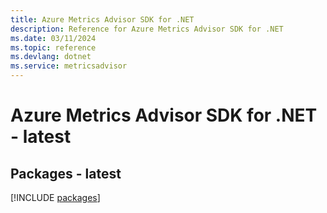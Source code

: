 ```yaml
---
title: Azure Metrics Advisor SDK for .NET
description: Reference for Azure Metrics Advisor SDK for .NET
ms.date: 03/11/2024
ms.topic: reference
ms.devlang: dotnet
ms.service: metricsadvisor
---
```

# Azure Metrics Advisor SDK for .NET - latest
## Packages - latest
[!INCLUDE [packages](metrics-advisor-index.md)]